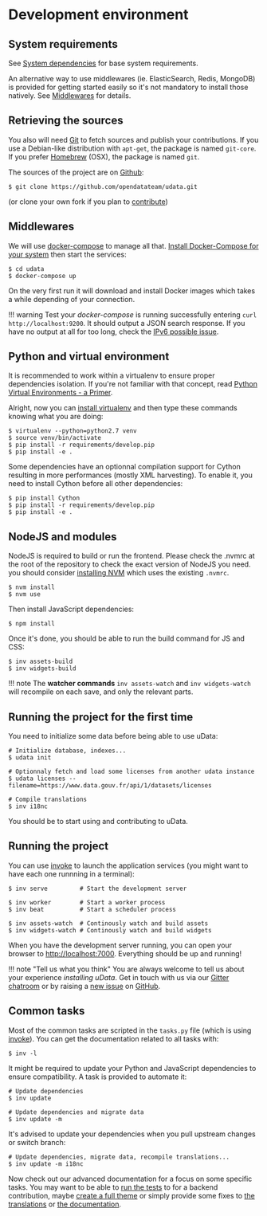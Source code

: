 # Development environment

## System requirements

See [System dependencies](system-dependencies.md) for base system requirements.

An alternative way to use middlewares (ie. ElasticSearch, Redis, MongoDB) is provided
for getting started easily so it's not mandatory to install those natively.
See [Middlewares](#middlewares) for details.

## Retrieving the sources

You also will need [Git][] to fetch sources and publish your contributions.
If you use a Debian-like distribution with `apt-get`, the package is named `git-core`.
If you prefer [Homebrew][] (OSX), the package is named `git`.

The sources of the project are on [Github][]:

```shell
$ git clone https://github.com/opendatateam/udata.git
```

(or clone your own fork if you plan to [contribute](contributing-guide.md))

## Middlewares

We will use [docker-compose][] to manage all that.
[Install Docker-Compose for your system][docker-compose-install]
then start the services:

```shell
$ cd udata
$ docker-compose up
```

On the very first run it will download and install Docker images which takes a while depending of your connection.

!!! warning
    Test your _docker-compose_ is running successfully entering `curl http://localhost:9200`.
    It should output a JSON search response.
    If you have no output at all for too long,
    check the [IPv6 possible issue](https://github.com/docker/docker/issues/2174#issuecomment-35697655).

## Python and virtual environment

It is recommended to work within a virtualenv to ensure proper dependencies isolation.
If you're not familiar with that concept, read [Python Virtual Environments - a Primer][].

Alright, now you can [install virtualenv][install-virtualenv] and then type these commands knowing what you are doing:

```shell
$ virtualenv --python=python2.7 venv
$ source venv/bin/activate
$ pip install -r requirements/develop.pip
$ pip install -e .
```

Some dependencies have an optionnal compilation support for Cython
resulting in more performances (mostly XML harvesting).
To enable it, you need to install Cython before all other dependencies:

```shell
$ pip install Cython
$ pip install -r requirements/develop.pip
$ pip install -e .
```

## NodeJS and modules

NodeJS is required to build or run the frontend. Please check the .nvmrc at the root of the repository to check the exact version of NodeJS you need.
you should consider [installing NVM][nvm-install] which uses the existing `.nvmrc`.

```shell
$ nvm install
$ nvm use
```

Then install JavaScript dependencies:

```shell
$ npm install
```

Once it's done, you should be able to run the build command for JS and CSS:

```shell
$ inv assets-build
$ inv widgets-build
```

!!! note
    The **watcher commands** `inv assets-watch` and `inv widgets-watch` will recompile on each save, and only the relevant parts.

## Running the project for the first time

You need to initialize some data before being able to use uData:

```shell
# Initialize database, indexes...
$ udata init

# Optionnaly fetch and load some licenses from another udata instance
$ udata licenses --filename=https://www.data.gouv.fr/api/1/datasets/licenses

# Compile translations
$ inv i18nc
```

You should be to start using and contributing to uData.

## Running the project

You can use [invoke][] to launch the application services
(you might want to have each one runnning in a terminal):

```shell
$ inv serve         # Start the development server

$ inv worker        # Start a worker process
$ inv beat          # Start a scheduler process

$ inv assets-watch  # Continously watch and build assets
$ inv widgets-watch # Continously watch and build widgets
```

When you have the development server running,
you can open your browser to <http://localhost:7000>.
Everything should be up and running!

!!! note "Tell us what you think"
    You are always welcome to tell us about your experience _installing uData_.
    Get in touch with us via our [Gitter chatroom][Gitter] or by raising a [new issue][] on [GitHub][].

## Common tasks

Most of the common tasks are scripted in the `tasks.py` file (which is using [invoke][]).
You can get the documentation related to all tasks with:

```shell
$ inv -l
```

It might be required to update your Python and JavaScript dependencies to ensure compatibility.
A task is provided to automate it:

```shell
# Update dependencies
$ inv update

# Update dependencies and migrate data
$ inv update -m
```

It's advised to update your dependencies when you pull upstream changes or switch branch:

```shell
# Update dependencies, migrate data, recompile translations...
$ inv update -m i18nc
```

Now check out our advanced documentation for a focus on some specific tasks.
You may want to be able to [run the tests](testing-code.md) to for a backend contribution,
maybe [create a full theme](creating-theme.md)
or simply provide some fixes to [the translations](adding-translations.md)
or [the documentation](building-documentation.md).


[Python Virtual Environments - a Primer]: https://realpython.com/blog/python/python-virtual-environments-a-primer/
[dev-server]: http://localhost:7000/
[docker-compose-install]: https://docs.docker.com/compose/install/
[docker-compose]: https://docs.docker.com/compose/
[git]: https://git-scm.com/
[github]: https://github.com/opendatateam/udata
[gitter]: https://gitter.im/opendatateam/udata
[new issue]: https://github.com/opendatateam/udata/issues/new
[homebrew]: http://brew.sh/
[invoke]: http://www.pyinvoke.org/
[install-virtualenv]: https://virtualenv.pypa.io/en/latest/installation.html
[nvm-install]: https://github.com/creationix/nvm#installation
